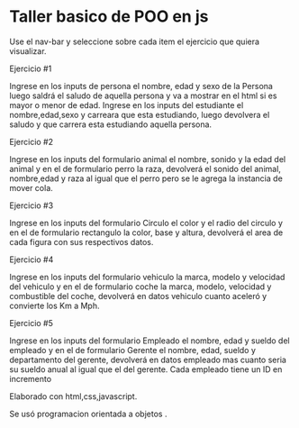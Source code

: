 # Taller basico de POO en js

Use el nav-bar y seleccione sobre cada item el ejercicio que quiera visualizar.



Ejercicio #1

Ingrese en los inputs de persona el nombre, edad y sexo de la Persona 
luego saldrá el saludo de aquella persona y va a mostrar en el html si es mayor o menor de edad. Ingrese en los inputs del estudiante el nombre,edad,sexo y carreara que esta estudiando, luego devolvera el saludo y que carrera esta estudiando aquella persona.



Ejercicio #2

Ingrese en los inputs del formulario animal el nombre, sonido y la edad del animal y en el de formulario perro la raza, devolverá el sonido del animal, nombre,edad y raza al igual que el perro pero se le agrega la instancia de mover cola.



Ejercicio #3

Ingrese en los inputs del formulario Circulo el color y el radio del circulo y en el de formulario rectangulo la color, base y altura, devolverá el area de cada figura con sus respectivos datos.



Ejercicio #4

Ingrese en los inputs del formulario vehiculo la marca, modelo y velocidad del vehiculo y en el de formulario coche la marca, modelo, velocidad y combustible del coche, devolverá en datos vehiculo cuanto aceleró y convierte los Km a Mph.



Ejercicio #5

Ingrese en los inputs del formulario Empleado el nombre, edad y sueldo del empleado y en el de formulario Gerente el nombre, edad, sueldo y departamento del gerente, devolverá en datos empleado mas cuanto seria su sueldo anual al igual que el del gerente. Cada empleado tiene un ID en incremento





Elaborado con html,css,javascript.

Se usó programacion orientada a objetos .

